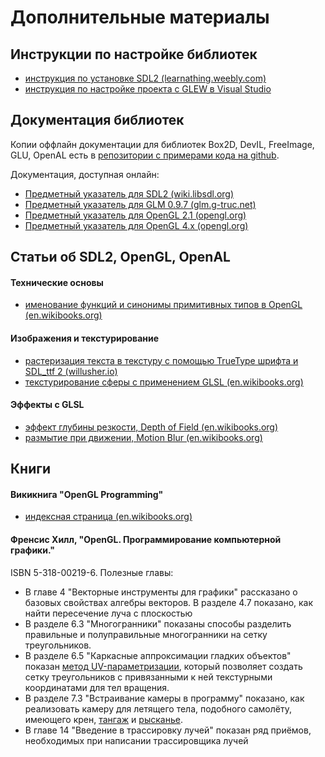 # Дополнительные материалы

## Инструкции по настройке библиотек

- [инструкция по установке SDL2 (learnathing.weebly.com)](http://learnathing.weebly.com/part-1-prerequisites.html)
- [инструкция по настройке проекта с GLEW в Visual Studio](http://sites.fas.harvard.edu/~lib175/pages/visstudio.html)

## Документация библиотек

Копии оффлайн документации для библиотек Box2D, DevIL, FreeImage, GLU, OpenAL есть в [репозитории с примерами кода на github](https://github.com/PS-Group/cg_course_examples/tree/master/documentation).

Документация, доступная онлайн:

- [Предметный указатель для SDL2 (wiki.libsdl.org)](http://wiki.libsdl.org/APIByCategory)
- [Предметный указатель для GLM 0.9.7 (glm.g-truc.net)](http://glm.g-truc.net/0.9.7/api/modules.html)
- [Предметный указатель для OpenGL 2.1 (opengl.org)](https://www.opengl.org/sdk/docs/man2/)
- [Предметный указатель для OpenGL 4.x (opengl.org)](https://www.opengl.org/sdk/docs/man4/)

## Статьи об SDL2, OpenGL, OpenAL

#### Технические основы

- [именование функций и синонимы примитивных типов в OpenGL (en.wikibooks.org)](https://en.wikibooks.org/wiki/OpenGL_Programming/Basics/NamingConventions)

#### Изображения и текстурирование

- [растеризация текста в текстуру с помощью TrueType шрифта и SDL_ttf 2 (willusher.io)](http://www.willusher.io/sdl2%20tutorials/2013/12/18/lesson-6-true-type-fonts-with-sdl_ttf)
- [текстурирование сферы с применением GLSL (en.wikibooks.org)](https://en.wikibooks.org/wiki/GLSL_Programming/GLUT/Textured_Spheres)

#### Эффекты с GLSL

- [эффект глубины резкости, Depth of Field (en.wikibooks.org)](https://en.wikibooks.org/wiki/OpenGL_Programming/Depth_of_Field)
- [размытие при движении, Motion Blur (en.wikibooks.org)](https://en.wikibooks.org/wiki/OpenGL_Programming/Motion_Blur)

## Книги

#### Викикнига "OpenGL Programming"

- [индексная страница (en.wikibooks.org)](https://en.wikibooks.org/wiki/OpenGL_Programming)

#### Френсис Хилл, "OpenGL. Программирование компьютерной графики."

ISBN 5-318-00219-6. Полезные главы:

- В главе 4 "Векторные инструменты для графики" рассказано о базовых свойствах алгебры векторов. В разделе 4.7 показано, как найти пересечение луча с плоскостью
- В разделе 6.3 "Многогранники" показаны способы разделить правильные и полуправильные многогранники на сетку треугольников.
- В разделе 6.5 "Каркасные аппроксимации гладких объектов" показан [метод UV-параметризации](https://en.wikipedia.org/wiki/Parametric_surface), который позволяет создать сетку треугольников с привязанными к ней текстурными координатами для тел вращения.
- В разделе 7.3 "Встраивание камеры в программу" показано, как реализовать камеру для летящего тела, подобного самолёту, имеющего крен, [тангаж](https://ru.wikipedia.org/wiki/%D0%A2%D0%B0%D0%BD%D0%B3%D0%B0%D0%B6) и [рысканье](https://ru.wikipedia.org/wiki/%D0%A0%D1%8B%D1%81%D0%BA%D0%B0%D0%BD%D0%B8%D0%B5).
- В главе 14 "Введение в трассировку лучей" показан ряд приёмов, необходимых при написании трассировщика лучей

